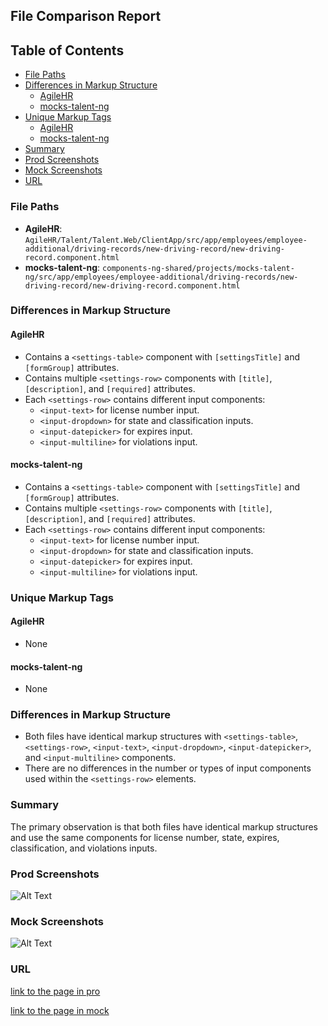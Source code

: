 ## File Comparison Report

## Table of Contents

- [File Paths](#file-paths)
- [Differences in Markup Structure](#differences-in-markup-structure)
  - [AgileHR](#agilehr)
  - [mocks-talent-ng](#mocks-talent-ng)
- [Unique Markup Tags](#unique-markup-tags)
  - [AgileHR](#agilehr-1)
  - [mocks-talent-ng](#mocks-talent-ng-1)
- [Summary](#summary)
- [Prod Screenshots](#prod-screenshots)
- [Mock Screenshots](#mock-screenshots)
- [URL](#url)

### File Paths

- **AgileHR**: `AgileHR/Talent/Talent.Web/ClientApp/src/app/employees/employee-additional/driving-records/new-driving-record/new-driving-record.component.html`
- **mocks-talent-ng**: `components-ng-shared/projects/mocks-talent-ng/src/app/employees/employee-additional/driving-records/new-driving-record/new-driving-record.component.html`

### Differences in Markup Structure

#### AgileHR

- Contains a `<settings-table>` component with `[settingsTitle]` and `[formGroup]` attributes.
- Contains multiple `<settings-row>` components with `[title]`, `[description]`, and `[required]` attributes.
- Each `<settings-row>` contains different input components:
  - `<input-text>` for license number input.
  - `<input-dropdown>` for state and classification inputs.
  - `<input-datepicker>` for expires input.
  - `<input-multiline>` for violations input.

#### mocks-talent-ng

- Contains a `<settings-table>` component with `[settingsTitle]` and `[formGroup]` attributes.
- Contains multiple `<settings-row>` components with `[title]`, `[description]`, and `[required]` attributes.
- Each `<settings-row>` contains different input components:
  - `<input-text>` for license number input.
  - `<input-dropdown>` for state and classification inputs.
  - `<input-datepicker>` for expires input.
  - `<input-multiline>` for violations input.

### Unique Markup Tags

#### AgileHR

- None

#### mocks-talent-ng

- None

### Differences in Markup Structure

- Both files have identical markup structures with `<settings-table>`, `<settings-row>`, `<input-text>`, `<input-dropdown>`, `<input-datepicker>`, and `<input-multiline>` components.
- There are no differences in the number or types of input components used within the `<settings-row>` elements.

### Summary

The primary observation is that both files have identical markup structures and use the same components for license number, state, expires, classification, and violations inputs.

### Prod Screenshots

![Alt Text](/path/to/img.jpg)

### Mock Screenshots

![Alt Text](/path/to/img.jpg)

### URL

[link to the page in pro](https://www.example.com)

[link to the page in mock](https://www.example.com)
